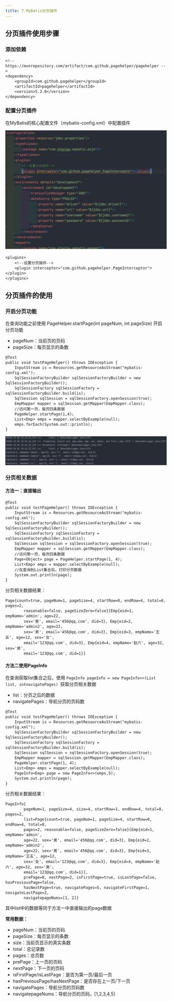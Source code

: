 ```yaml
---
title: 7.MyBatis分页插件
---
```

## 分页插件使用步骤

### 添加依赖

```
<!-- https://mvnrepository.com/artifact/com.github.pagehelper/pagehelper -->
<dependency>
    <groupId>com.github.pagehelper</groupId>
    <artifactId>pagehelper</artifactId>
    <version>5.2.0</version>
</dependency>
```

### 配置分页插件

在MyBatis的核心配置文件（mybatis-config.xml）中配置插件

![1704786439992](images/1704786439992.png)

```
<plugins>
    <!--设置分页插件-->
    <plugin interceptor="com.github.pagehelper.PageInterceptor"></plugin>
</plugins>
```

## 分页插件的使用

### 开启分页功能

在查询功能之前使用 PageHelper.startPage(int pageNum, int pageSize) 开启分页功能

* pageNum：当前页的页码
* pageSize：每页显示的条数

```
@Test
public void testPageHelper() throws IOException {
    InputStream is = Resources.getResourceAsStream("mybatis-config.xml");
    SqlSessionFactoryBuilder sqlSessionFactoryBuilder = new SqlSessionFactoryBuilder();
    SqlSessionFactory sqlSessionFactory = sqlSessionFactoryBuilder.build(is);
    SqlSession sqlSession = sqlSessionFactory.openSession(true);
    EmpMapper mapper = sqlSession.getMapper(EmpMapper.class);
    //访问第一页，每页四条数据
    PageHelper.startPage(1,4);
    List<Emp> emps = mapper.selectByExample(null);
    emps.forEach(System.out::println);
}
```

![1704786557391](images/1704786557391.png)

### 分页相关数据

#### 方法一：直接输出

```
@Test
public void testPageHelper() throws IOException {
    InputStream is = Resources.getResourceAsStream("mybatis-config.xml");
    SqlSessionFactoryBuilder sqlSessionFactoryBuilder = new SqlSessionFactoryBuilder();
    SqlSessionFactory sqlSessionFactory = sqlSessionFactoryBuilder.build(is);
    SqlSession sqlSession = sqlSessionFactory.openSession(true);
    EmpMapper mapper = sqlSession.getMapper(EmpMapper.class);
    //访问第一页，每页四条数据
    Page<Object> page = PageHelper.startPage(1, 4);
    List<Emp> emps = mapper.selectByExample(null);
    //在查询到List集合后，打印分页数据
    System.out.println(page);
}
```

分页相关数据结果：

```
Page{count=true, pageNum=1, pageSize=4, startRow=0, endRow=4, total=8, pages=2,
        reasonable=false, pageSizeZero=false}[Emp{eid=1, empName='admin', age=22,
        sex='男', email='456@qq.com', did=3}, Emp{eid=2, empName='admin2', age=22,
        sex='男', email='456@qq.com', did=3}, Emp{eid=3, empName='王五', age=12, sex='女',
        email='123@qq.com', did=3}, Emp{eid=4, empName='赵六', age=32, sex='男',
        email='123@qq.com', did=1}]
```

#### 方法二使用PageInfo

在查询获取list集合之后，使用 `PageInfo pageInfo = new PageInfo<>(List list, intnavigatePages) `获取分页相关数据

* list：分页之后的数据
* navigatePages：导航分页的页码数

```
@Test
public void testPageHelper() throws IOException {
    InputStream is = Resources.getResourceAsStream("mybatis-config.xml");
    SqlSessionFactoryBuilder sqlSessionFactoryBuilder = new SqlSessionFactoryBuilder();
    SqlSessionFactory sqlSessionFactory = sqlSessionFactoryBuilder.build(is);
    SqlSession sqlSession = sqlSessionFactory.openSession(true);
    EmpMapper mapper = sqlSession.getMapper(EmpMapper.class);
    PageHelper.startPage(1, 4);
    List<Emp> emps = mapper.selectByExample(null);
    PageInfo<Emp> page = new PageInfo<>(emps,5);
    System.out.println(page);
}
```

分页相关数据结果：

```
PageInfo{
        pageNum=1, pageSize=4, size=4, startRow=1, endRow=4, total=8, pages=2,
        list=Page{count=true, pageNum=1, pageSize=4, startRow=0, endRow=4, total=8,
        pages=2, reasonable=false, pageSizeZero=false}[Emp{eid=1, empName='admin',
        age=22, sex='男', email='456@qq.com', did=3}, Emp{eid=2, empName='admin2',
        age=22, sex='男', email='456@qq.com', did=3}, Emp{eid=3, empName='王五', age=12,
        sex='女', email='123@qq.com', did=3}, Emp{eid=4, empName='赵六', age=32, sex='男',
        email='123@qq.com', did=1}],
        prePage=0, nextPage=2, isFirstPage=true, isLastPage=false, hasPreviousPage=false,
        hasNextPage=true, navigatePages=5, navigateFirstPage=1, navigateLastPage=2,
        navigatepageNums=[1, 2]}
```

其中list中的数据等同于方法一中直接输出的page数据

**常用数据：**

* pageNum：当前页的页码
* pageSize：每页显示的条数
* size：当前页显示的真实条数
* total：总记录数
* pages：总页数
* prePage：上一页的页码
* nextPage：下一页的页码
* isFirstPage/isLastPage：是否为第一页/最后一页
* hasPreviousPage/hasNextPage：是否存在上一页/下一页
* navigatePages：导航分页的页码数
* navigatepageNums：导航分页的页码，[1,2,3,4,5]
